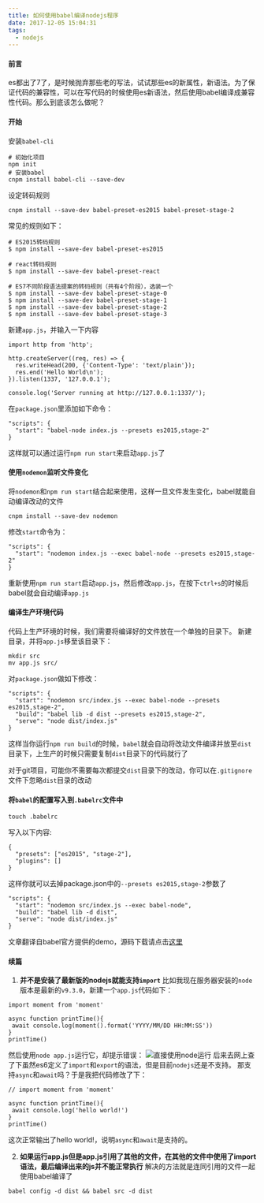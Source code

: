 ```yaml
---
title: 如何使用babel编译nodejs程序
date: 2017-12-05 15:04:31
tags: 
  - nodejs
---
```


#### 前言
es都出了7了，是时候抛弃那些老的写法，试试那些es的新属性，新语法。为了保证代码的兼容性，可以在写代码的时候使用es新语法，然后使用babel编译成兼容性代码。那么到底该怎么做呢？

#### 开始
安装`babel-cli`
```
# 初始化项目
npm init
# 安装babel
cnpm install babel-cli --save-dev
```
设定转码规则
```
cnpm install --save-dev babel-preset-es2015 babel-preset-stage-2
```
常见的规则如下：
```
# ES2015转码规则
$ npm install --save-dev babel-preset-es2015

# react转码规则
$ npm install --save-dev babel-preset-react

# ES7不同阶段语法提案的转码规则（共有4个阶段），选装一个
$ npm install --save-dev babel-preset-stage-0
$ npm install --save-dev babel-preset-stage-1
$ npm install --save-dev babel-preset-stage-2
$ npm install --save-dev babel-preset-stage-3
```
新建`app.js`，并输入一下内容
```
import http from 'http';

http.createServer((req, res) => {
  res.writeHead(200, {'Content-Type': 'text/plain'});
  res.end('Hello World\n');
}).listen(1337, '127.0.0.1');

console.log('Server running at http://127.0.0.1:1337/');
```
在`package.json`里添加如下命令：
```
"scripts": {
  "start": "babel-node index.js --presets es2015,stage-2"
}
```
这样就可以通过运行`npm run start`来启动`app.js`了

#### 使用`nodemon`监听文件变化
将`nodemon`和`npm run start`结合起来使用，这样一旦文件发生变化，babel就能自动编译改动的文件
```
cnpm install --save-dev nodemon
```
修改`start`命令为：
```
"scripts": {
  "start": "nodemon index.js --exec babel-node --presets es2015,stage-2"
}
```
重新使用`npm run start`启动`app.js`，然后修改`app.js`，在按下`ctrl+s`的时候后babel就会自动编译`app.js`

#### 编译生产环境代码
代码上生产环境的时候，我们需要将编译好的文件放在一个单独的目录下。
新建目录，并将`app.js`移至该目录下：
```
mkdir src
mv app.js src/
```
对`package.json`做如下修改：
```
"scripts": {
  "start": "nodemon src/index.js --exec babel-node --presets es2015,stage-2",
  "build": "babel lib -d dist --presets es2015,stage-2",
  "serve": "node dist/index.js"
}
```
这样当你运行`npm run build`的时候，`babel`就会自动将改动文件编译并放至`dist`目录下，上生产的时候只需要复制`dist`目录下的代码就行了

对于git项目，可能你不需要每次都提交`dist`目录下的改动，你可以在`.gitignore`文件下忽略`dist`目录的改动

#### 将`babel`的配置写入到`.babelrc`文件中
```
touch .babelrc
```
写入以下内容:
```
{
  "presets": ["es2015", "stage-2"],
  "plugins": []
}
```
这样你就可以去掉package.json中的`--presets es2015,stage-2`参数了
```
"scripts": {
  "start": "nodemon src/index.js --exec babel-node",
  "build": "babel lib -d dist",
  "serve": "node dist/index.js"
}
```

文章翻译自babel官方提供的demo，源码下载请点击[这里](https://github.com/babel/example-node-server)

#### 续篇
1. **并不是安装了最新版的nodejs就能支持`import`**
比如我现在服务器安装的`node`版本是最新的`v9.3.0`，新建一个`app.js`代码如下：
```
import moment from 'moment'

async function printTime(){
 await console.log(moment().format('YYYY/MM/DD HH:MM:SS'))
}
printTime()
```
然后使用`node app.js`运行它，却提示错误：
![直接使用node运行](https://fs.andylistudio.com/blog/node-v.png/default)
后来去网上查了下虽然es6定义了`import`和`export`的语法，但是目前`nodejs`还是不支持。
那支持`async`和`await`吗？于是我把代码修改了下：
```
// import moment from 'moment'

async function printTime(){
 await console.log('hello world!')
}
printTime()
```
这次正常输出了hello world!，说明`async`和`await`是支持的。

2. **如果运行app.js但是app.js引用了其他的文件，在其他的文件中使用了import语法，最后编译出来的js并不能正常执行**
解决的方法就是连同引用的文件一起使用babel编译了
```
babel config -d dist && babel src -d dist
```
